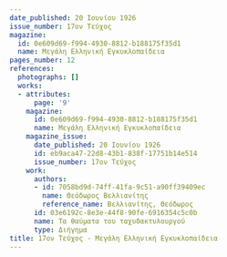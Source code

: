 ```yaml
---
date_published: 20 Ιουνίου 1926
issue_number: 17ον Τεύχος
magazine:
  id: 0e609d69-f994-4930-8812-b188175f35d1
  name: Μεγάλη Ελληνική Εγκυκλοπαίδεια
pages_number: 12
references:
  photographs: []
  works:
  - attributes:
      page: '9'
    magazine:
      id: 0e609d69-f994-4930-8812-b188175f35d1
      name: Μεγάλη Ελληνική Εγκυκλοπαίδεια
    magazine_issue:
      date_published: 20 Ιουνίου 1926
      id: eb9aca47-22d8-43b1-838f-17751b14e514
      issue_number: 17ον Τεύχος
    work:
      authors:
      - id: 7058bd9d-74ff-41fa-9c51-a90ff39409ec
        name: Θεόδωρος Βελλιανίτης
        reference_name: Βελλιανίτης, Θεόδωρος
      id: 03e6192c-8e3e-44f8-90fe-6916354c5c0b
      name: Τα θαύματα του ταχυδακτυλουργού
      type: Διήγημα
title: 17ον Τεύχος - Μεγάλη Ελληνική Εγκυκλοπαίδεια
---
```



